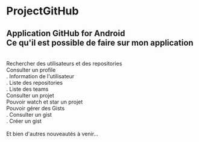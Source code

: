 # ProjectGitHub
Application GitHub for Android
<br/>
Ce qu'il est possible de faire sur mon application
-
<br/>
Rechercher des utilisateurs et des repositories
<br/>
Consulter un profile
<br/>
. Information de l'utilisateur
<br/>
. Liste des repositories
<br/>
. Liste des teams
<br/>
Consulter un projet
<br/>
Pouvoir watch et star un projet
<br/>
Pouvoir gérer des Gists
<br/>
. Consulter un gist
<br/>
. Créer un gist
<br/>
<br/>
Et bien d'autres nouveautés à venir...
